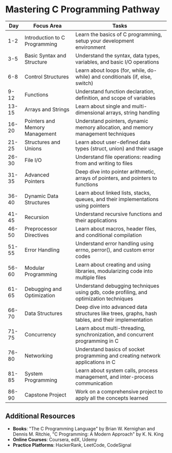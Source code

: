# Mastering C Programming Pathway

| **Day** | **Focus Area**                   | **Tasks**                                                                                  |
|---------|----------------------------------|-------------------------------------------------------------------------------------------|
| 1-2     | Introduction to C Programming    | Learn the basics of C programming, setup your development environment                     |
| 3-5     | Basic Syntax and Structure       | Understand the syntax, data types, variables, and basic I/O operations                     |
| 6-8     | Control Structures               | Learn about loops (for, while, do-while) and conditionals (if, else, switch)              |
| 9-12    | Functions                        | Understand function declaration, definition, and scope of variables                       |
| 13-15   | Arrays and Strings               | Learn about single and multi-dimensional arrays, string handling                          |
| 16-20   | Pointers and Memory Management   | Understand pointers, dynamic memory allocation, and memory management techniques          |
| 21-25   | Structures and Unions            | Learn about user-defined data types (struct, union) and their usage                       |
| 26-30   | File I/O                         | Understand file operations: reading from and writing to files                             |
| 31-35   | Advanced Pointers                | Deep dive into pointer arithmetic, arrays of pointers, and pointers to functions          |
| 36-40   | Dynamic Data Structures          | Learn about linked lists, stacks, queues, and their implementations using pointers        |
| 41-45   | Recursion                        | Understand recursive functions and their applications                                     |
| 46-50   | Preprocessor Directives          | Learn about macros, header files, and conditional compilation                             |
| 51-55   | Error Handling                   | Understand error handling using errno, perror(), and custom error codes                   |
| 56-60   | Modular Programming              | Learn about creating and using libraries, modularizing code into multiple files           |
| 61-65   | Debugging and Optimization       | Understand debugging techniques using gdb, code profiling, and optimization techniques     |
| 66-70   | Data Structures                  | Deep dive into advanced data structures like trees, graphs, hash tables, and their implementation |
| 71-75   | Concurrency                      | Learn about multi-threading, synchronization, and concurrent programming in C             |
| 76-80   | Networking                       | Understand basics of socket programming and creating network applications in C            |
| 81-85   | System Programming               | Learn about system calls, process management, and inter-process communication             |
| 86-90   | Capstone Project                 | Work on a comprehensive project to apply all the concepts learned                         |

## Additional Resources
- **Books**: "The C Programming Language" by Brian W. Kernighan and Dennis M. Ritchie, "C Programming: A Modern Approach" by K. N. King
- **Online Courses**: Coursera, edX, Udemy
- **Practice Platforms**: HackerRank, LeetCode, CodeSignal
